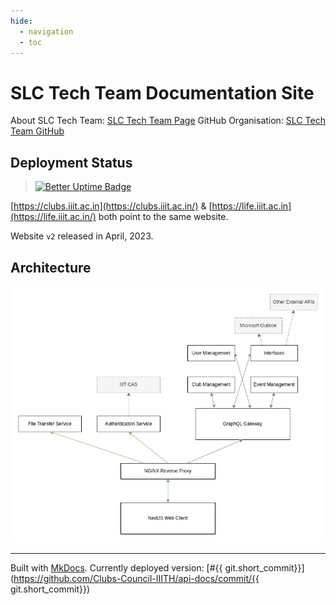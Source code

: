 ```yaml
---
hide:
  - navigation
  - toc
---
```



# SLC Tech Team Documentation Site

About SLC Tech Team: [SLC Tech Team Page](https://clubs.iiit.ac.in/tech-team) 
GitHub Organisation: [SLC Tech Team GitHub](https://github.com/Clubs-Council-IIITH)

##  Deployment Status
> [![Better Uptime Badge](https://betteruptime.com/status-badges/v3/monitor/ikqm.svg)](https://clubs_iiith.betteruptime.com/)

[https://clubs.iiit.ac.in](https://clubs.iiit.ac.in/) & [https://life.iiit.ac.in](https://life.iiit.ac.in/) both point to the same website.

Website `v2` released in April, 2023.


## Architecture

![Architecture](https://raw.githubusercontent.com/Clubs-Council-IIITH/.github/main/profile/cc-arch.png)

-----

Built with [MkDocs](https://www.mkdocs.org).
Currently deployed version: [#{{ git.short_commit}}](https://github.com/Clubs-Council-IIITH/api-docs/commit/{{ git.short_commit}})